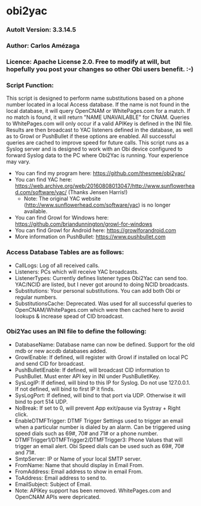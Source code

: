 # obi2yac
### AutoIt Version: 3.3.14.5
### Author: Carlos Amézaga
### Licence: Apache License 2.0.  Free to modify at will, but hopefully you post your changes so other Obi users benefit. :-)

### Script Function:
This script is designed to perform name substitutions based on a phone number located in a local Access database. If the name is not found in the local database, it will query OpenCNAM or WhitePages.com for a match. If no match is found, it will return "NAME UNAVAILABLE" for CNAM. Queries to WhitePages.com will only occur if a valid APIKey is defined in the INI file. Results are then broadcast to YAC listeners defined in the database, as well as to Growl or PushBullet if these options are enabled. All successful queries are cached to improve speed for future calls. This script runs as a Syslog server and is designed to work with an Obi device configured to forward Syslog data to the PC where Obi2Yac is running. Your experience may vary.

- You can find my program here: https://github.com/thesmee/obi2yac/
- You can find YAC here: https://web.archive.org/web/20160808013047/http://www.sunflowerhead.com/software/yac/ (Thanks Jensen Harris!)
    - Note: The original YAC website (http://www.sunflowerhead.com/software/yac) is no longer available.
- You can find Growl for Windows here: https://github.com/briandunnington/growl-for-windows
- You can find Growl for Android here: https://growlforandroid.com
- More information on PushBullet: https://www.pushbullet.com

### Access Database Tables are as follows:
- CallLogs: Log of all received calls.
- Listeners: PCs which will receive YAC broadcasts.
- ListenerTypes: Currently defines listener types Obi2Yac can send too. YAC/NCID are listed, but I never got around to doing NCID broadcasts.
- Substitutions: Your personal substitutions.  You can add both Obi or regular numbers.
- SubstitutionsCache: Deprecated. Was used for all successful queries to OpenCNAM/WhitePages.com which were then cached here to avoid lookups & increase spead of CID broadcast.

### Obi2Yac uses an INI file to define the following:
- DatabaseName: Database name can now be defined. Support for the old mdb or new accdb databases added.
- GrowlEnable: If defined, will register with Growl if installed on local PC and send CID for broadcast.
- PushBulletlEnable: If defined, will broadcast CID information to PushBullet.  Must enter API key in INI under PushBulletlKey.
- SysLogIP: If defined, will bind to this IP for Syslog.  Do not use 127.0.0.1. If not defined, will bind to first IP it finds.
- SysLogPort: If defined, will bind to that port via UDP. Otherwise it will bind to port 514 UDP.
- NoBreak: If set to 0, will prevent App exit/pause via Systray + Right click.
- EnableDTMFTrigger: DTMF Trigger Settings used to trigger an email when a particular number is dialed by an alarm. Can be triggered using speed dials such as 69#, 70# and 71# or a phone number.
- DTMFTrigger1/DTMFTrigger2/DTMFTrigger3: Phone Values that will trigger an email alert. Obi Speed dials can be used such as 69#, 70# and 71#.
- SmtpServer: IP or Name of your local SMTP server.
- FromName: Name that should display in Email From.
- FromAddress: Email address to show in email From.
- ToAddress: Email address to send to.
- EmailSubject: Subject of Email.
- Note: APIKey support has been removed. WhitePages.com and OpenCNAM APIs were depricated.
